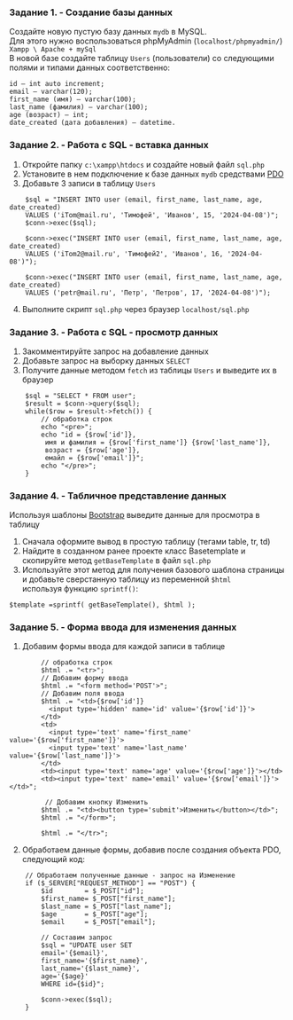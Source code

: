 ### Задание 1. - Создание базы данных

Создайте новую пустую базу данных `mydb` в MySQL.  
Для этого нужно воспользоваться phpMyAdmin (`localhost/phpmyadmin/`)  
`Xampp \ Apache + mySql`  
В новой базе создайте таблицу `Users` (пользователи) со следующими полями и типами данных соответственно:
```
id — int auto increment;
email — varchar(120);
first_name (имя) — varchar(100); 
last_name (фамилия) — varchar(100); 
age (возраст) — int; 
date_created (дата добавления) — datetime.
```

### Задание 2. - Работа с SQL - вставка данных

1. Откройте папку `c:\xampp\htdocs` и создайте новый файл `sql.php`
2. Установите в нем подключение к базе данных `mydb` средствами [PDO](https://www.php.net/manual/ru/book.pdo.php)  
3. Добавьте 3 записи в таблицу `Users`
```
    $sql = "INSERT INTO user (email, first_name, last_name, age, date_created)
    VALUES ('iTom@mail.ru', 'Тимофей', 'Иванов', 15, '2024-04-08')";
    $conn->exec($sql);

    $conn->exec("INSERT INTO user (email, first_name, last_name, age, date_created)
    VALUES ('iTom2@mail.ru', 'Тимофей2', 'Иванов', 16, '2024-04-08')");

    $conn->exec("INSERT INTO user (email, first_name, last_name, age, date_created)
    VALUES ('petr@mail.ru', 'Петр', 'Петров', 17, '2024-04-08')");
```
4. Выполните скрипт `sql.php` через браузер `localhost/sql.php`

### Задание 3. - Работа с SQL - просмотр данных

1. Закомментируйте запрос на добавление данных
2. Добавьте запрос на выборку данных `SELECT`
3. Получите данные методом `fetch` из таблицы `Users` и выведите их в браузер
```
    $sql = "SELECT * FROM user";
    $result = $conn->query($sql);
    while($row = $result->fetch()) {
        // обработка строк
        echo "<pre>";
        echo "id = {$row['id']}, 
         имя и фамилия = {$row['first_name']} {$row['last_name']}, 
         возраст = {$row['age']}, 
         емайл = {$row['email']}";
        echo "</pre>";
    }
```
   
### Задание 4. - Табличное представление данных

Используя шаблоны [Bootstrap](https://getbootstrap.com) выведите данные для просмотра в таблицу  
1. Сначала оформите вывод в простую таблицу (тегами table, tr, td)
2. Найдите в созданном ранее проекте класс Basetemplate и скопируйте метод `getBaseTemplate` в файл `sql.php`
3. Используйте этот метод для получения базового шаблона страницы и добавьте сверстанную таблицу из переменной `$html`  
используя функцию `sprintf()`:
```
$template =sprintf( getBaseTemplate(), $html );
```

### Задание 5. - Форма ввода для изменения данных

1. Добавим формы ввода для каждой записи в таблице
```
        // обработка строк
        $html .= "<tr>";
        // Добавим форму ввода
        $html .= "<form method='POST'>";
        // Добавим поля ввода
        $html .= "<td>{$row['id']}
          <input type='hidden' name='id' value='{$row['id']}'>
        </td> 
        <td>
          <input type='text' name='first_name' value='{$row['first_name']}'>
          <input type='text' name='last_name' value='{$row['last_name']}'>
        </td>
        <td><input type='text' name='age' value='{$row['age']}'></td>
        <td><input type='text' name='email' value='{$row['email']}'></td>";
        
         // Добавим кнопку Изменить
        $html .= "<td><button type='submit'>Изменить</button></td>";
        $html .= "</form>";
        
        $html .= "</tr>";
```
2. Обработаем данные формы, добавив после создания объекта PDO, следующий код:
```
    // Обработаем полученные данные - запрос на Изменение
    if ($_SERVER["REQUEST_METHOD"] == "POST") {
        $id        = $_POST["id"];
        $first_name= $_POST["first_name"];
        $last_name = $_POST["last_name"];
        $age       = $_POST["age"];
        $email     = $_POST["email"];
    
        // Составим запрос
        $sql = "UPDATE user SET 
        email='{$email}', 
        first_name='{$first_name}',
        last_name='{$last_name}', 
        age='{$age}'
        WHERE id={$id}";
    
        $conn->exec($sql);
    }
```
